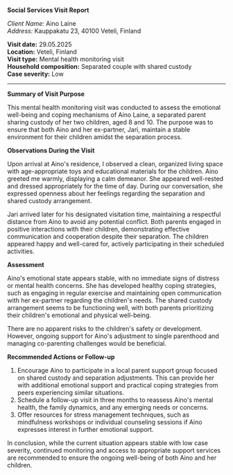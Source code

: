 **Social Services Visit Report**

*Client Name:* Aino Laine  
*Address:* Kauppakatu 23, 40100 Veteli, Finland  

**Visit date:** 29.05.2025  
**Location:** Veteli, Finland  
**Visit type:** Mental health monitoring visit  
**Household composition:** Separated couple with shared custody  
**Case severity:** Low

---

**Summary of Visit Purpose**

This mental health monitoring visit was conducted to assess the emotional well-being and coping mechanisms of Aino Laine, a separated parent sharing custody of her two children, aged 8 and 10. The purpose was to ensure that both Aino and her ex-partner, Jari, maintain a stable environment for their children amidst the separation process.

**Observations During the Visit**

Upon arrival at Aino's residence, I observed a clean, organized living space with age-appropriate toys and educational materials for the children. Aino greeted me warmly, displaying a calm demeanor. She appeared well-rested and dressed appropriately for the time of day. During our conversation, she expressed openness about her feelings regarding the separation and shared custody arrangement.

Jari arrived later for his designated visitation time, maintaining a respectful distance from Aino to avoid any potential conflict. Both parents engaged in positive interactions with their children, demonstrating effective communication and cooperation despite their separation. The children appeared happy and well-cared for, actively participating in their scheduled activities.

**Assessment**

Aino's emotional state appears stable, with no immediate signs of distress or mental health concerns. She has developed healthy coping strategies, such as engaging in regular exercise and maintaining open communication with her ex-partner regarding the children's needs. The shared custody arrangement seems to be functioning well, with both parents prioritizing their children's emotional and physical well-being.

There are no apparent risks to the children's safety or development. However, ongoing support for Aino's adjustment to single parenthood and managing co-parenting challenges would be beneficial.

**Recommended Actions or Follow-up**

1. Encourage Aino to participate in a local parent support group focused on shared custody and separation adjustments. This can provide her with additional emotional support and practical coping strategies from peers experiencing similar situations.
2. Schedule a follow-up visit in three months to reassess Aino's mental health, the family dynamics, and any emerging needs or concerns.
3. Offer resources for stress management techniques, such as mindfulness workshops or individual counseling sessions if Aino expresses interest in further emotional support.

In conclusion, while the current situation appears stable with low case severity, continued monitoring and access to appropriate support services are recommended to ensure the ongoing well-being of both Aino and her children.